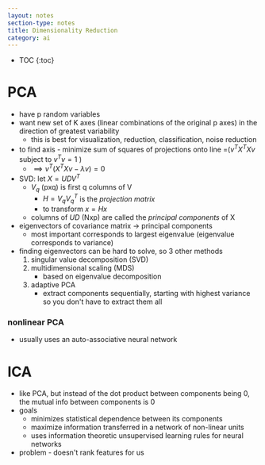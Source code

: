 ```yaml
---
layout: notes
section-type: notes
title: Dimensionality Reduction
category: ai
---
```

* TOC
{:toc}

# PCA
- have p random variables
- want new set of K axes (linear combinations of the original p axes) in the direction of greatest variability
    - this is best for visualization, reduction, classification, noise reduction
- to find axis - minimize sum of squares of projections onto line =($v^TX^TXv$ subject to $v^T v=1$ )
    - $\implies v^T(X^TXv-\lambda v)=0$
- SVD: let $X = U D V^T$
	- $V_q$ (pxq) is first q columns of V
		- $H = V_q V_q^T$ is the *projection matrix*
		- to transform $x = Hx$
	- columns of $UD$ (Nxp) are called the *principal components* of X
- eigenvectors of covariance matrix -> principal components
    - most important corresponds to largest eigenvalue (eigenvalue corresponds to variance)
- finding eigenvectors can be hard to solve, so 3 other methods
	1. singular value decomposition (SVD)
	2. multidimensional scaling (MDS)
		- based on eigenvalue decomposition
	3. adaptive PCA
		- extract components sequentially, starting with highest variance so you don't have to extract them all	
		
### nonlinear PCA
- usually uses an auto-associative neural network
		
# ICA
- like PCA, but instead of the dot product between components being 0, the mutual info between components is 0- goals	- minimizes statistical dependence between its components	- maximize information transferred in a network of non-linear units	- uses information theoretic unsupervised learning rules for neural networks- problem - doesn't rank features for us